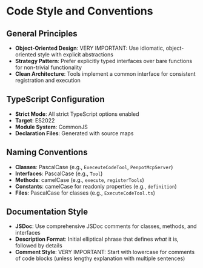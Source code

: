 # Code Style and Conventions

## General Principles
- **Object-Oriented Design**: VERY IMPORTANT: Use idiomatic, object-oriented style with explicit abstractions
- **Strategy Pattern**: Prefer explicitly typed interfaces over bare functions for non-trivial functionality
- **Clean Architecture**: Tools implement a common interface for consistent registration and execution

## TypeScript Configuration
- **Strict Mode**: All strict TypeScript options enabled
- **Target**: ES2022
- **Module System**: CommonJS
- **Declaration Files**: Generated with source maps

## Naming Conventions
- **Classes**: PascalCase (e.g., `ExeceuteCodeTool`, `PenpotMcpServer`)
- **Interfaces**: PascalCase (e.g., `Tool`)
- **Methods**: camelCase (e.g., `execute`, `registerTools`)
- **Constants**: camelCase for readonly properties (e.g., `definition`)
- **Files**: PascalCase for classes (e.g., `ExecuteCodeTool.ts`)

## Documentation Style
- **JSDoc**: Use comprehensive JSDoc comments for classes, methods, and interfaces
- **Description Format**: Initial elliptical phrase that defines *what* it is, followed by details
- **Comment Style**: VERY IMPORTANT: Start with lowercase for comments of code blocks (unless lengthy explanation with multiple sentences)

